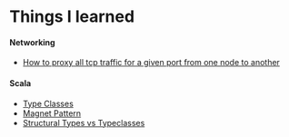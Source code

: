# Things I learned

#### Networking

* [How to proxy all tcp traffic for a given port from one node to another](networking/goproxy.md)

#### Scala

* [Type Classes](scala/type_classes_1.md)
* [Magnet Pattern](scala/magnet_pattern.md)
* [Structural Types vs Typeclasses](scala/structural_types_vs_typeclasses.md)
